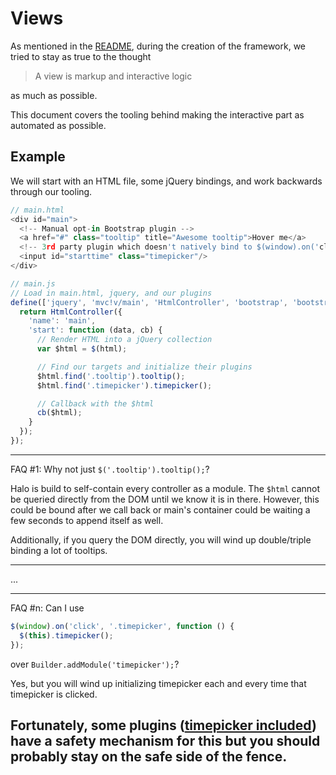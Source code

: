 # Views
As mentioned in the [README][readme], during the creation of the framework, we tried to stay as true to the thought

> A view is markup and interactive logic

as much as possible.

This document covers the tooling behind making the interactive part as automated as possible.

[readme]: https://github.com/Ensighten/Halo/blob/master/README.md

## Example
We will start with an HTML file, some jQuery bindings, and work backwards through our tooling.
```js
// main.html
<div id="main">
  <!-- Manual opt-in Bootstrap plugin -->
  <a href="#" class="tooltip" title="Awesome tooltip">Hover me</a>
  <!-- 3rd party plugin which doesn't natively bind to $(window).on('click', 'selector') -->
  <input id="starttime" class="timepicker"/>
</div>

// main.js
// Load in main.html, jquery, and our plugins
define(['jquery', 'mvc!v/main', 'HtmlController', 'bootstrap', 'bootstrap-timepicker'], function ($, html, HtmlController) {
  return HtmlController({
    'name': 'main',
    'start': function (data, cb) {
      // Render HTML into a jQuery collection
      var $html = $(html);

      // Find our targets and initialize their plugins
      $html.find('.tooltip').tooltip();
      $html.find('.timepicker').timepicker();

      // Callback with the $html
      cb($html);
    }
  });
});
```

----------------------

FAQ #1: Why not just `$('.tooltip').tooltip();`?

Halo is build to self-contain every controller as a module. The `$html` cannot be queried directly from the DOM until we know it is in there. However, this could be bound after we call back or main's container could be waiting a few seconds to append itself as well.

Additionally, if you query the DOM directly, you will wind up double/triple binding a lot of tooltips.

----------------------



...


----------------------

FAQ #n: Can I use
```js
$(window).on('click', '.timepicker', function () {
  $(this).timepicker();
});
```
over `Builder.addModule('timepicker');`?

Yes, but you will wind up initializing timepicker each and every time that timepicker is clicked.

Fortunately, some plugins ([timepicker included][timepickerInit]) have a safety mechanism for this but you should probably stay on the safe side of the fence.
----------------------

[timepicker]: http://jdewit.github.com/bootstrap-timepicker/
[timepickerInit]: https://github.com/jdewit/bootstrap-timepicker/blob/796688ba405916186aeae4326165b219f4c6659d/js/bootstrap-timepicker.js#L780-L782